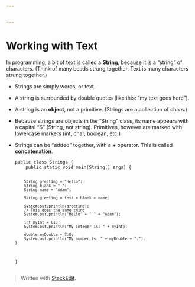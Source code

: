 ```yaml
---


---
```


<h1 id="working-with-text">Working with Text</h1>
<p>In programming, a bit of text is called a <strong>String</strong>, because it is a “string” of characters. (Think of many beads strung together. Text is many characters strung together.)</p>
<ul>
<li>
<p>Strings are simply words, or text.</p>
</li>
<li>
<p>A string is surrounded by double quotes (like this: “my text goes here”).</p>
</li>
<li>
<p>A string is an <strong>object</strong>, not a primitive. (Strings are a collection of chars.)</p>
</li>
<li>
<p>Because strings are objects in the “String” class, its name appears with a capital “S” (String, not string). Primitives, however are marked with lowercase markers (int, char, boolean, etc.)</p>
</li>
<li>
<p>Strings can be “added” together, with a + operator. This is called <strong>concatenation</strong>.</p>
<pre><code>public class Strings {
    public static void main(String[] args) {
           
        String greeting = "Hello"; 
        String blank = " ";
        String name = "Adam";
           
        String greeting = text + blank + name;
           
        System.out.println(greeting);
        // This does the same thing   
        System.out.println("Hello" + " " + "Adam");
        
        int myInt = 613;   
        System.out.println("My integer is: " + myInt);
           
        double myDouble = 7.8;   
        System.out.println("My number is: " + myDouble + ".");
    } 
}
</code></pre>
</li>
</ul>
<blockquote>
<p>Written with <a href="https://stackedit.io/">StackEdit</a>.</p>
</blockquote>

